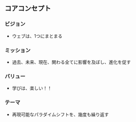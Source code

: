## コアコンセプト


### ビジョン

- ウェブは、1つにまとまる


### ミッション

- 過去、未来、現在、関わる全てに影響を及ぼし、進化を促す


### バリュー

- 学びは、楽しい！！


### テーマ

- 再現可能なパラダイムシフトを、幾度も繰り返す
